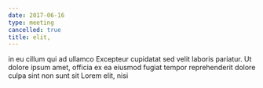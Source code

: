 ```yaml
---
date: 2017-06-16
type: meeting
cancelled: true
title: elit,
---
```

in eu cillum qui ad ullamco Excepteur cupidatat sed velit laboris pariatur. Ut dolore ipsum amet, officia ex ea eiusmod fugiat tempor reprehenderit dolore culpa sint non sunt sit Lorem elit, nisi